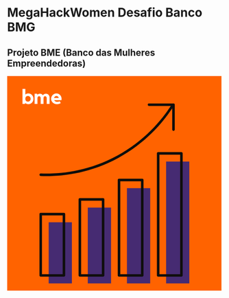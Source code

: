# MegaHackWomen Desafio Banco BMG
## Projeto BME (Banco das Mulheres Empreendedoras)
![Logo](https://github.com/Patriciarego29/MegaHackWomen/blob/master/AppFront/MegaHackWomen/src/img/BME-_LOGO.png)
